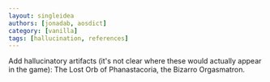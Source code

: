 ```yaml
---
layout: singleidea
authors: [jonadab, aosdict]
category: [vanilla]
tags: [hallucination, references]
---
```

Add hallucinatory artifacts (it's not clear where these would actually appear in the game): The Lost Orb of Phanastacoria, the Bizarro Orgasmatron.
